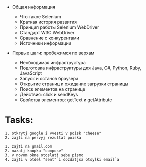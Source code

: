 * Общая информация
    - Что такое Selenium
    - Краткая история развития
    - Принцип работы Selenium WebDriver
    - Стандарт W3C WebDriver
    - Сравнение с конкурентами
    - Источники информации
 
* Первые шаги: пробежимся по верхам
 
    - Необходимая инфраструктура
    - Подготовка инфраструктуры для Java, C#, Python, Ruby, JavaScript
    - Запуск и останов браузера
    - Открытие страниц и ожидание загрузки страницы
    - Поиск элементов на странице
    - Действия: click и sendKeys
    - Свойства элементов: getText и getAttribute
    
    
# Tasks:    
    1. otkrytj google i vvesti v poisk "cheese"
    2. zajti na pervyj rezultat poiska
    
    1. zajti na gmail.com
    2. nazatj knopku "compose"
    3. v novom okne otoslatj sebe pismo 
    4. zajti v otdel "sent" i dozdatjsa otsylki email`a
    
    
    
    